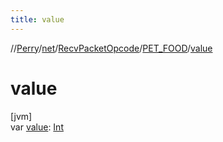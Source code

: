 ```yaml
---
title: value
---
```

//[Perry](../../../../index.html)/[net](../../index.html)/[RecvPacketOpcode](../index.html)/[PET_FOOD](index.html)/[value](value.html)



# value



[jvm]\
var [value](value.html): [Int](https://kotlinlang.org/api/latest/jvm/stdlib/kotlin/-int/index.html)




